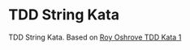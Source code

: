 # TDD String Kata
TDD String Kata. Based on [Roy Oshrove TDD Kata 1](http://osherove.com/tdd-kata-1/)